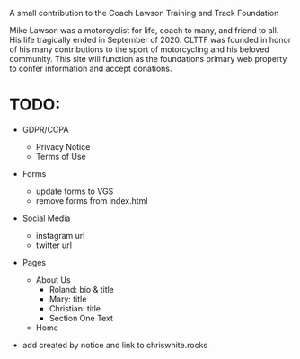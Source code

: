 A small contribution to the Coach Lawson Training and Track Foundation

Mike Lawson was a motorcyclist for life, coach to many, and friend to all. His life tragically ended in September of 2020. CLTTF was founded in honor of his many contributions to the sport of motorcycling and his beloved community. This site will function as the foundations primary web property to confer information and accept donations.

# TODO:

- GDPR/CCPA

  - Privacy Notice
  - Terms of Use

- Forms

  - update forms to VGS
  - remove forms from index.html

- Social Media

  - instagram url
  - twitter url

- Pages

  - About Us
    - Roland: bio & title
    - Mary: title
    - Christian: title
    - Section One Text
  - Home

- add created by notice and link to chriswhite.rocks
